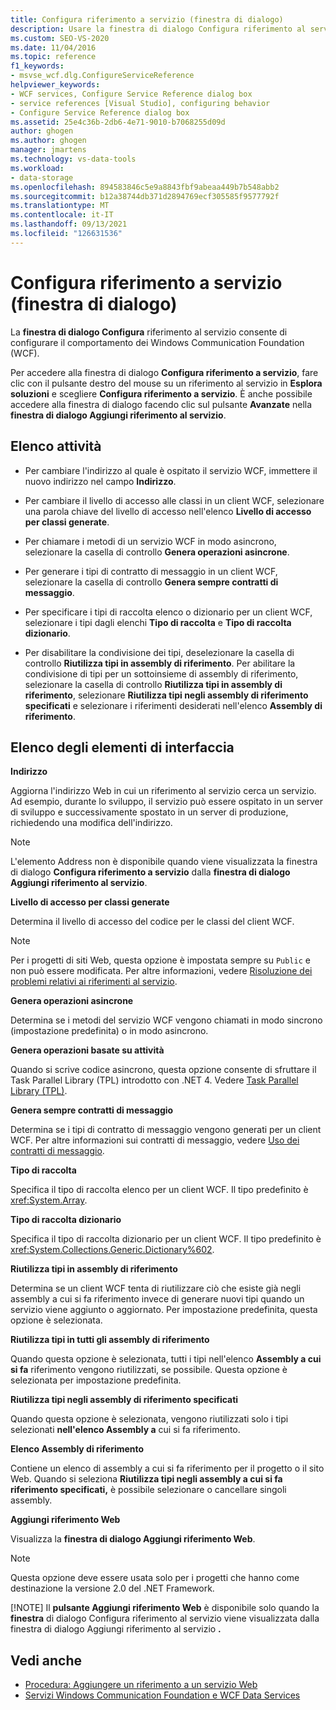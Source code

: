 ```yaml
---
title: Configura riferimento a servizio (finestra di dialogo)
description: Usare la finestra di dialogo Configura riferimento al servizio Visual Studio per configurare il comportamento dei Windows Communication Foundation (WCF).
ms.custom: SEO-VS-2020
ms.date: 11/04/2016
ms.topic: reference
f1_keywords:
- msvse_wcf.dlg.ConfigureServiceReference
helpviewer_keywords:
- WCF services, Configure Service Reference dialog box
- service references [Visual Studio], configuring behavior
- Configure Service Reference dialog box
ms.assetid: 25e4c36b-2db6-4e71-9010-b7068255d09d
author: ghogen
ms.author: ghogen
manager: jmartens
ms.technology: vs-data-tools
ms.workload:
- data-storage
ms.openlocfilehash: 894583846c5e9a8843fbf9abeaa449b7b548abb2
ms.sourcegitcommit: b12a38744db371d2894769ecf305585f9577792f
ms.translationtype: MT
ms.contentlocale: it-IT
ms.lasthandoff: 09/13/2021
ms.locfileid: "126631536"
---
```

# <a name="configure-service-reference-dialog-box"></a>Configura riferimento a servizio (finestra di dialogo)

La **finestra di dialogo Configura** riferimento al servizio consente di configurare il comportamento dei Windows Communication Foundation (WCF).

Per accedere alla finestra di dialogo **Configura riferimento a servizio**, fare clic con il pulsante destro del mouse su un riferimento al servizio in **Esplora soluzioni** e scegliere **Configura riferimento a servizio**. È anche possibile accedere alla finestra di dialogo facendo clic sul pulsante **Avanzate** nella **finestra di dialogo Aggiungi riferimento al servizio**.

## <a name="task-list"></a>Elenco attività

- Per cambiare l'indirizzo al quale è ospitato il servizio WCF, immettere il nuovo indirizzo nel campo **Indirizzo**.

- Per cambiare il livello di accesso alle classi in un client WCF, selezionare una parola chiave del livello di accesso nell'elenco **Livello di accesso per classi generate**.

- Per chiamare i metodi di un servizio WCF in modo asincrono, selezionare la casella di controllo **Genera operazioni asincrone**.

- Per generare i tipi di contratto di messaggio in un client WCF, selezionare la casella di controllo **Genera sempre contratti di messaggio**.

- Per specificare i tipi di raccolta elenco o dizionario per un client WCF, selezionare i tipi dagli elenchi **Tipo di raccolta** e **Tipo di raccolta dizionario**.

- Per disabilitare la condivisione dei tipi, deselezionare la casella di controllo **Riutilizza tipi in assembly di riferimento**. Per abilitare la condivisione di tipi per un sottoinsieme di assembly di riferimento, selezionare la casella di controllo **Riutilizza tipi in assembly di riferimento**, selezionare **Riutilizza tipi negli assembly di riferimento specificati** e selezionare i riferimenti desiderati nell'elenco **Assembly di riferimento**.

## <a name="uielement-list"></a>Elenco degli elementi di interfaccia

**Indirizzo**

Aggiorna l'indirizzo Web in cui un riferimento al servizio cerca un servizio. Ad esempio, durante lo sviluppo, il servizio può essere ospitato in un server di sviluppo e successivamente spostato in un server di produzione, richiedendo una modifica dell'indirizzo.

> [!NOTE]
> L'elemento Address non è disponibile quando viene visualizzata la finestra di dialogo **Configura riferimento a servizio** dalla **finestra di dialogo Aggiungi riferimento al servizio**.

**Livello di accesso per classi generate**

Determina il livello di accesso del codice per le classi del client WCF.

> [!NOTE]
> Per i progetti di siti Web, questa opzione è impostata sempre su `Public` e non può essere modificata. Per altre informazioni, vedere [Risoluzione dei problemi relativi ai riferimenti al servizio](../data-tools/troubleshooting-service-references.md).

**Genera operazioni asincrone**

Determina se i metodi del servizio WCF vengono chiamati in modo sincrono (impostazione predefinita) o in modo asincrono.

**Genera operazioni basate su attività**

Quando si scrive codice asincrono, questa opzione consente di sfruttare il Task Parallel Library (TPL) introdotto con .NET 4. Vedere [Task Parallel Library (TPL)](/dotnet/standard/parallel-programming/task-parallel-library-tpl).

**Genera sempre contratti di messaggio**

Determina se i tipi di contratto di messaggio vengono generati per un client WCF. Per altre informazioni sui contratti di messaggio, vedere [Uso dei contratti di messaggio](/dotnet/framework/wcf/feature-details/using-message-contracts).

**Tipo di raccolta**

Specifica il tipo di raccolta elenco per un client WCF. Il tipo predefinito è <xref:System.Array>.

**Tipo di raccolta dizionario**

Specifica il tipo di raccolta dizionario per un client WCF. Il tipo predefinito è <xref:System.Collections.Generic.Dictionary%602>.

**Riutilizza tipi in assembly di riferimento**

Determina se un client WCF tenta di riutilizzare ciò che esiste già negli assembly a cui si fa riferimento invece di generare nuovi tipi quando un servizio viene aggiunto o aggiornato. Per impostazione predefinita, questa opzione è selezionata.

**Riutilizza tipi in tutti gli assembly di riferimento**

Quando questa opzione è selezionata, tutti i tipi nell'elenco **Assembly a cui si fa** riferimento vengono riutilizzati, se possibile. Questa opzione è selezionata per impostazione predefinita.

**Riutilizza tipi negli assembly di riferimento specificati**

Quando questa opzione è selezionata, vengono riutilizzati solo i tipi selezionati **nell'elenco Assembly a** cui si fa riferimento.

**Elenco Assembly di riferimento**

Contiene un elenco di assembly a cui si fa riferimento per il progetto o il sito Web. Quando si seleziona **Riutilizza tipi negli assembly a cui si fa riferimento specificati,** è possibile selezionare o cancellare singoli assembly.

**Aggiungi riferimento Web**

Visualizza la **finestra di dialogo Aggiungi riferimento Web**.

> [!NOTE]
> Questa opzione deve essere usata solo per i progetti che hanno come destinazione la versione 2.0 del .NET Framework.
>
> [!NOTE]
> Il **pulsante Aggiungi riferimento Web** è disponibile solo quando la **finestra** di dialogo Configura riferimento al servizio viene visualizzata dalla finestra di dialogo Aggiungi riferimento al servizio **.**

## <a name="see-also"></a>Vedi anche

- [Procedura: Aggiungere un riferimento a un servizio Web](how-to-add-update-or-remove-a-wcf-data-service-reference.md)
- [Servizi Windows Communication Foundation e WCF Data Services](../data-tools/configure-service-reference-dialog-box.md)
